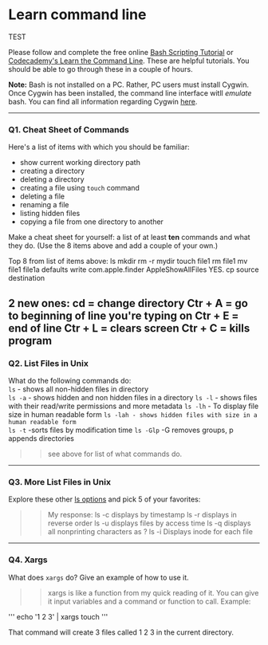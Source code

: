 # Learn command line

TEST

Please follow and complete the free online [Bash Scripting Tutorial](https://ryanstutorials.net/bash-scripting-tutorial/) or [Codecademy's Learn the Command Line](https://www.codecademy.com/learn/learn-the-command-line). These are helpful tutorials. You should be able to go through these in a couple of hours.

**Note:** Bash is not installed on a PC. Rather, PC users must install Cygwin. Once Cygwin has been installed, the command line interface witll _emulate_ bash. You can find all information regarding Cygwin [here](https://www.cygwin.com/).

---

### Q1.  Cheat Sheet of Commands  

Here's a list of items with which you should be familiar:  
* show current working directory path
* creating a directory
* deleting a directory
* creating a file using `touch` command
* deleting a file
* renaming a file
* listing hidden files
* copying a file from one directory to another

Make a cheat sheet for yourself: a list of at least **ten** commands and what they do.  (Use the 8 items above and add a couple of your own.)  

Top 8 from list of items above:
ls
mkdir
rm -r mydir
touch file1
rm file1
mv file1 file1a
defaults write com.apple.finder AppleShowAllFiles YES.
cp source destination

2 new ones:
cd = change directory
Ctr + A = go to beginning of line you're typing on 
Ctr + E = end of line
Ctr + L = clears screen 
Ctr + C = kills program
---

### Q2.  List Files in Unix   

What do the following commands do:  
`ls` - shows all non-hidden files in directory  
`ls -a` - shows hidden and non hidden files in a directory
`ls -l`  - shows files with their read/write permissions and more metadata
`ls -lh`  - To display file size in human readable form
`ls -lah - shows hidden files with size in a human readable form`  
`ls -t`  -sorts files by modification time
`ls -Glp` -G removes groups, p appends directories

> > see above for list of what commands do.
---

### Q3.  More List Files in Unix  

Explore these other [ls options](http://www.techonthenet.com/unix/basic/ls.php) and pick 5 of your favorites:

> > My response:
ls -c displays by timestamp
ls -r displays in reverse order
ls -u displays files by access time
ls -q displays all nonprinting characters as ?
ls -i Displays inode for each file
---

### Q4.  Xargs   

What does `xargs` do? Give an example of how to use it.

> >xargs is like a function from my quick reading of it. You can give it input variables and a command or function to call. Example:

''' echo '1 2 3' | xargs touch
'''

That command will create 3 files called 1 2 3 in the current directory.

 

